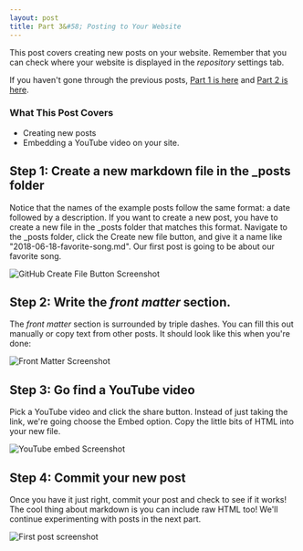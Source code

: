 ```yaml
---
layout: post
title: Part 3&#58; Posting to Your Website
---
```


This post covers creating new posts on your website. Remember that you can check where your website is displayed in the *repository* settings tab.
 
 If you haven't gone through the previous posts, [Part 1 is here]({{site.baseurl}}/tutorial-part-1/) and [Part 2 is here]({{site.baseurl}}/tutorial-part-2/).

### What This Post Covers

* Creating new posts
* Embedding a YouTube video on your site.

## Step 1: Create a new markdown file in the _posts folder

Notice that the names of the example posts follow the same format: a date followed by a description. If you want to create a new post, you have to create a new file in the _posts folder that matches this format. Navigate to the _posts folder, click the Create new file button, and give it a name like "2018-06-18-favorite-song.md". Our first post is going to be about our favorite song.

![GitHub Create File Button Screenshot]({{site.baseurl}}/images/2018-06-18-create-file.png "GitHub Create File Button Screenshot")

## Step 2: Write the *front matter* section.

The *front matter* section is surrounded by triple dashes. You can fill this out manually or copy text from other posts. It should look like this when you're done:

![Front Matter Screenshot]({{site.baseurl}}/images/2018-06-18-front-matter-screenshot.png "Front Matter Screenshot")

## Step 3: Go find a YouTube video

Pick a YouTube video and click the share button. Instead of just taking the link, we're going choose the Embed option. Copy the little bits of HTML into your new file.

![YouTube embed Screenshot]({{site.baseurl}}/images/22018-06-18-embed-youtube-screenshot.png "YouTube embed Screenshot")

## Step 4: Commit your new post

Once you have it just right, commit your post and check to see if it works! The cool thing about markdown is you can include raw HTML too! We'll continue experimenting with posts in the next part.

![First post screenshot]({{site.baseurl}}/images/2018-06-18-create-first-post.png "First post screenshot")
